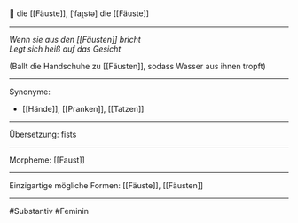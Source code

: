🔴 die [[Fäuste]], [ˈfaɪ̯stə]
die [[Fäuste]]


---
*Wenn sie aus den [[Fäusten]] bricht*  
*Legt sich heiß auf das Gesicht*

(Ballt die Handschuhe zu [[Fäusten]], sodass Wasser aus ihnen tropft)


---
Synonyme:
- [[Hände]], [[Pranken]], [[Tatzen]]

---
Übersetzung: fists

---
Morpheme:
[[Faust]]

---
Einzigartige mögliche Formen: [[Fäuste]], [[Fäusten]]

---
#Substantiv #Feminin